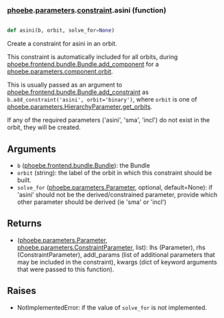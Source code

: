 ### [phoebe](phoebe.md).[parameters](phoebe.parameters.md).[constraint](phoebe.parameters.constraint.md).asini (function)


```py

def asini(b, orbit, solve_for=None)

```



Create a constraint for asini in an orbit.

This constraint is automatically included for all orbits, during
[phoebe.frontend.bundle.Bundle.add_component](phoebe.frontend.bundle.Bundle.add_component.md) for a
[phoebe.parameters.component.orbit](phoebe.parameters.component.orbit.md).

This is usually passed as an argument to
 [phoebe.frontend.bundle.Bundle.add_constraint](phoebe.frontend.bundle.Bundle.add_constraint.md) as
 `b.add_constraint('asini', orbit='binary')`, where `orbit` is one of
 [phoebe.parameters.HierarchyParameter.get_orbits](phoebe.parameters.HierarchyParameter.get_orbits.md).

If any of the required parameters ('asini', 'sma', 'incl') do not
exist in the orbit, they will be created.

Arguments
-----------
* `b` ([phoebe.frontend.bundle.Bundle](phoebe.frontend.bundle.Bundle.md)): the Bundle
* `orbit` (string): the label of the orbit in which this constraint should
    be built.
* `solve_for` ([phoebe.parameters.Parameter](phoebe.parameters.Parameter.md), optional, default=None): if
    'asini' should not be the derived/constrained parameter, provide which
    other parameter should be derived (ie 'sma' or 'incl')

Returns
----------
* ([phoebe.parameters.Parameter](phoebe.parameters.Parameter.md), [phoebe.parameters.ConstraintParameter](phoebe.parameters.ConstraintParameter.md), list):
    lhs (Parameter), rhs (ConstraintParameter), addl_params (list of additional
    parameters that may be included in the constraint), kwargs (dict of
    keyword arguments that were passed to this function).

Raises
--------
* NotImplementedError: if the value of `solve_for` is not implemented.

